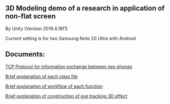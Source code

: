 ## 3D Modeling demo of a research in application of non-flat screen

By Unity (Version 2019.4.18f1)

Current setting is for two Samsung Note 20 Ultra with Android

## Documents:

[TCP Protocol for information exchange between two phones](Protocol.md)

[Brief explanation of each class file](Class.md)

[Brief explanation of workflow of each function](Workflow.md)

[Brief explanation of construction of eye tracking 3D effect](3d.md)